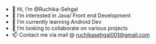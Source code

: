 - 👋 Hi, I’m @Ruchika-Sehgal
- 👀 I’m interested in Java/ Front end Development
- 🌱 I’m currently learning Android Dev
- 💞️ I’m looking to collaborate on various projects
- 📫 Contact me via mail @  ruchikasehgal001@gmail.com

<!---
Ruchika-Sehgal/Ruchika-Sehgal is a ✨ special ✨ repository because its `README.md` (this file) appears on your GitHub profile.
You can click the Preview link to take a look at your changes.
--->
